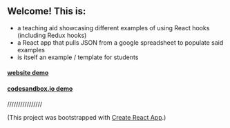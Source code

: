 ## Welcome! This is:

- a teaching aid showcasing different examples of using React hooks (including Redux hooks)
- a React app that pulls JSON from a google spreadsheet to populate said examples
- is itself an example / template for students

#### [website demo](https://nomastickles.github.io/react-hook-examples/)

#### [codesandbox.io demo](https://codesandbox.io/s/github/nomastickles/react-hook-examples)

////////////////

(This project was bootstrapped with [Create React App](https://github.com/facebook/create-react-app).)
